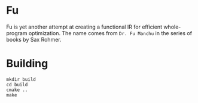 # Fu

Fu is yet another attempt at creating a functional IR for efficient whole-program optimization.
The name comes from `Dr. Fu Manchu` in the series of books by Sax Rohmer.

# Building

    mkdir build
    cd build
    cmake ..
    make
